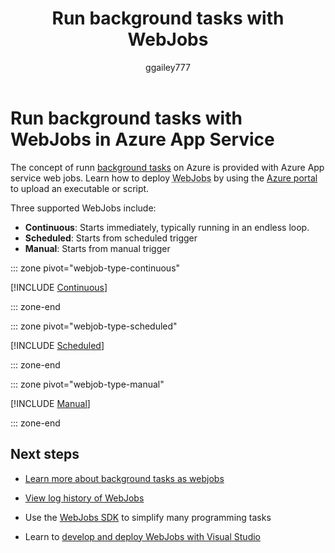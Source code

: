 ﻿---
title: Run background tasks with WebJobs
description: Learn how to use WebJobs to run background tasks in Azure App Service. Choose from a variety of script formats and run them with CRON expressions.
author: ggailey777

ms.assetid: af01771e-54eb-4aea-af5f-f883ff39572b
ms.topic: conceptual
ms.date: 10/16/2018
ms.author: glenga
ms.reviewer: msangapu;suwatch;pbatum;naren.soni
ms.custom: seodec18
#Customer intent: As a web developer, I want to leverage background tasks to keep my application running smoothly.
zone_pivot_groups: app-service-webjob
ROBOTS: NOINDEX,NOFOLLOW
---

# Run background tasks with WebJobs in Azure App Service

The concept of runn [background tasks](./webjobs-create-ieux-conceptual.md) on Azure is provided with Azure App service web jobs. Learn how to deploy <abbr title="A program or script in the same instance as a web app, API app, or mobile app.">WebJobs</abbr> by using the [Azure portal](https://portal.azure.com) to upload an executable or script. 

Three supported WebJobs include:

* **Continuous**: Starts immediately, typically running in an endless loop.
* **Scheduled**: Starts from scheduled trigger
* **Manual**: Starts from manual trigger

::: zone pivot="webjob-type-continuous"

[!INCLUDE [Continuous](./includes/webjobs-create-ieux-continuous.md)]

::: zone-end

::: zone pivot="webjob-type-scheduled"

[!INCLUDE [Scheduled](./includes/webjobs-create-ieux-scheduled.md)]

::: zone-end

::: zone pivot="webjob-type-manual"

[!INCLUDE [Manual](./includes/webjobs-create-ieux-manual.md)]

::: zone-end
   
## <a name="NextSteps"></a> Next steps

* [Learn more about background tasks as webjobs](./webjobs-create-ieux-conceptual.md)
* [View log history of WebJobs](./webjobs-create-ieux-view-log.md)

* Use the [WebJobs SDK](https://github.com/Azure/azure-webjobs-sdk/wiki) to simplify many programming tasks

* Learn to [develop and deploy WebJobs with Visual Studio](webjobs-dotnet-deploy-vs.md)